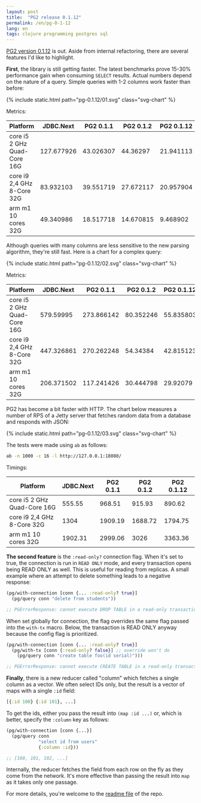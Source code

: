 ```yaml
---
layout: post
title:  "PG2 release 0.1.12"
permalink: /en/pg-0-1-12
lang: en
tags: clojure programming postgres sql
---
```


[docs]: https://github.com/igrishaev/pg2/blob/master/README.md
[pg2]: https://github.com/igrishaev/pg2

[PG2 version 0.1.12][pg2] is out. Aside from internal refactoring, there are
several features I'd like to highlight.

**First**, the library is still getting faster. The latest benchmarks prove
15-30% performance gain when consuming `SELECT` results. Actual numbers depend
on the nature of a query. Simple queries with 1-2 columns work faster than
before:

{% include static.html path="pg-0.1.12/01.svg" class="svg-chart" %}

Metrics:

| Platform                    | JDBC.Next  | PG2 0.1.1 | PG2 0.1.2 | PG2 0.1.12 |
|-----------------------------|------------|-----------|-----------|------------|
| core i5 2 GHz Quad-Core 16G | 127.677926 | 43.026307 | 44.36297  | 21.941113  |
| core i9 2,4 GHz 8-Core 32G  | 83.932103  | 39.551719 | 27.672117 | 20.957904  |
| arm m1 10 cores 32G         | 49.340986  | 18.517718 | 14.670815 | 9.468902   |

Although queries with many columns are less sensitive to the new parsing
algorithm, they're still fast. Here is a chart for a complex query:

{% include static.html path="pg-0.1.12/02.svg" class="svg-chart" %}

Metrics:

| Platform                    | JDBC.Next  | PG2 0.1.1  | PG2 0.1.2 | PG2 0.1.12 |
|-----------------------------|------------|------------|-----------|------------|
| core i5 2 GHz Quad-Core 16G | 579.59995  | 273.866142 | 80.352246 | 55.835803  |
| core i9 2,4 GHz 8-Core 32G  | 447.326861 | 270.262248 | 54.34384  | 42.815123  |
| arm m1 10 cores 32G         | 206.371502 | 117.241426 | 30.444798 | 29.92079   |

PG2 has become a bit faster with HTTP. The chart below measures a number of RPS
of a Jetty server that fetches random data from a database and responds with
JSON:

{% include static.html path="pg-0.1.12/03.svg" class="svg-chart" %}

The tests were made using `ab` as follows:

~~~bash
ab -n 1000 -c 16 -l http://127.0.0.1:18080/
~~~

Timings:

| Platform                    | JDBC.Next | PG2 0.1.1 | PG2 0.1.2 | PG2 0.1.12 |
|-----------------------------|-----------|-----------|-----------|------------|
| core i5 2 GHz Quad-Core 16G | 555.55    | 968.51    | 915.93    | 890.62     |
| core i9 2,4 GHz 8-Core 32G  | 1304      | 1909.19   | 1688.72   | 1794.75    |
| arm m1 10 cores 32G         | 1902.31   | 2999.06   | 3026      | 3363.36    |

**The second feature** is the `:read-only?` connection flag. When it's set to
true, the connection is run in `READ ONLY` mode, and every transaction opens
being READ ONLY as well. This is useful for reading from replicas. A small
example where an attempt to delete something leads to a negative response:

~~~clojure
(pg/with-connection [conn {... :read-only? true}]
  (pg/query conn "delete from students"))

;; PGErrorResponse: cannot execute DROP TABLE in a read-only transaction
~~~

When set globally for connection, the flag overrides the same flag passed into
the `with-tx` macro. Below, the transaction is READ ONLY anyway because the
config flag is prioritized.

~~~clojure
(pg/with-connection [conn {... :read-only? true}]
  (pg/with-tx [conn {:read-only? false}] ;; override won't do
    (pg/query conn "create table foo(id serial)")))

;; PGErrorResponse: cannot execute CREATE TABLE in a read-only transaction
~~~

**Finally**, there is a new reducer called "column" which fetches a single
column as a vector. We often select IDs only, but the result is a vector of maps
with a single `:id` field:

~~~clojure
[{:id 100} {:id 101}, ...]
~~~

To get the ids, either you pass the result into `(map :id ...)` or, which is
better, specify the `:column` key as follows:

~~~clojure
(pg/with-connection [conn {...}]
  (pg/query conn
            "select id from users"
            {:column :id}))

;; [100, 101, 102, ...]
~~~

Internally, the reducer fetches the field from each row on the fly as they come
from the network. It's more effective than passing the result into `map` as it
takes only one passage.

For more details, you're welcome to the [readme file][docs] of the repo.

